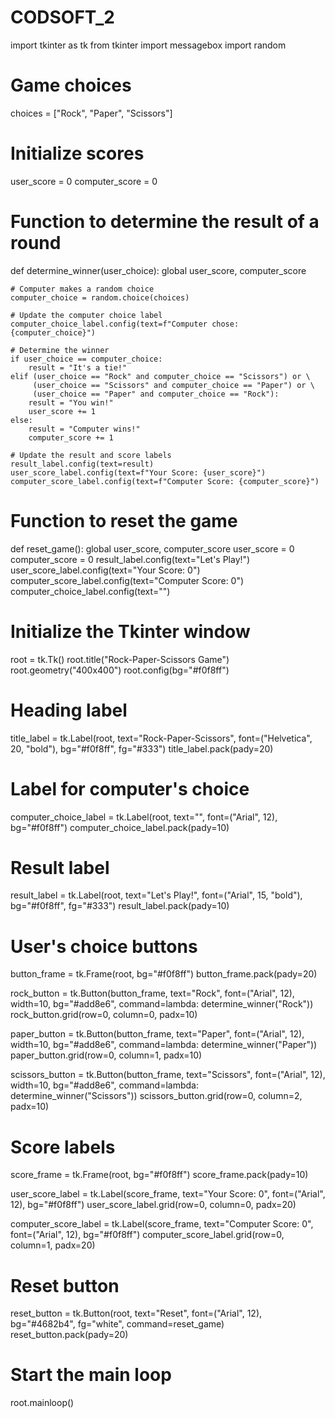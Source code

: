 # CODSOFT_2
import tkinter as tk
from tkinter import messagebox
import random

# Game choices
choices = ["Rock", "Paper", "Scissors"]

# Initialize scores
user_score = 0
computer_score = 0

# Function to determine the result of a round
def determine_winner(user_choice):
    global user_score, computer_score
    
    # Computer makes a random choice
    computer_choice = random.choice(choices)
    
    # Update the computer choice label
    computer_choice_label.config(text=f"Computer chose: {computer_choice}")
    
    # Determine the winner
    if user_choice == computer_choice:
        result = "It's a tie!"
    elif (user_choice == "Rock" and computer_choice == "Scissors") or \
         (user_choice == "Scissors" and computer_choice == "Paper") or \
         (user_choice == "Paper" and computer_choice == "Rock"):
        result = "You win!"
        user_score += 1
    else:
        result = "Computer wins!"
        computer_score += 1

    # Update the result and score labels
    result_label.config(text=result)
    user_score_label.config(text=f"Your Score: {user_score}")
    computer_score_label.config(text=f"Computer Score: {computer_score}")

# Function to reset the game
def reset_game():
    global user_score, computer_score
    user_score = 0
    computer_score = 0
    result_label.config(text="Let's Play!")
    user_score_label.config(text="Your Score: 0")
    computer_score_label.config(text="Computer Score: 0")
    computer_choice_label.config(text="")

# Initialize the Tkinter window
root = tk.Tk()
root.title("Rock-Paper-Scissors Game")
root.geometry("400x400")
root.config(bg="#f0f8ff")

# Heading label
title_label = tk.Label(root, text="Rock-Paper-Scissors", font=("Helvetica", 20, "bold"), bg="#f0f8ff", fg="#333")
title_label.pack(pady=20)

# Label for computer's choice
computer_choice_label = tk.Label(root, text="", font=("Arial", 12), bg="#f0f8ff")
computer_choice_label.pack(pady=10)

# Result label
result_label = tk.Label(root, text="Let's Play!", font=("Arial", 15, "bold"), bg="#f0f8ff", fg="#333")
result_label.pack(pady=10)

# User's choice buttons
button_frame = tk.Frame(root, bg="#f0f8ff")
button_frame.pack(pady=20)

rock_button = tk.Button(button_frame, text="Rock", font=("Arial", 12), width=10, bg="#add8e6", command=lambda: determine_winner("Rock"))
rock_button.grid(row=0, column=0, padx=10)

paper_button = tk.Button(button_frame, text="Paper", font=("Arial", 12), width=10, bg="#add8e6", command=lambda: determine_winner("Paper"))
paper_button.grid(row=0, column=1, padx=10)

scissors_button = tk.Button(button_frame, text="Scissors", font=("Arial", 12), width=10, bg="#add8e6", command=lambda: determine_winner("Scissors"))
scissors_button.grid(row=0, column=2, padx=10)

# Score labels
score_frame = tk.Frame(root, bg="#f0f8ff")
score_frame.pack(pady=10)

user_score_label = tk.Label(score_frame, text="Your Score: 0", font=("Arial", 12), bg="#f0f8ff")
user_score_label.grid(row=0, column=0, padx=20)

computer_score_label = tk.Label(score_frame, text="Computer Score: 0", font=("Arial", 12), bg="#f0f8ff")
computer_score_label.grid(row=0, column=1, padx=20)

# Reset button
reset_button = tk.Button(root, text="Reset", font=("Arial", 12), bg="#4682b4", fg="white", command=reset_game)
reset_button.pack(pady=20)

# Start the main loop
root.mainloop()
